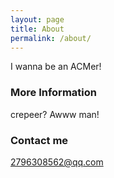 ```yaml
---
layout: page
title: About
permalink: /about/
---
```


I wanna be an ACMer!

### More Information

crepeer?
Awww man!

### Contact me

[2796308562@qq.com](mailto:2796308562@qq.com)
